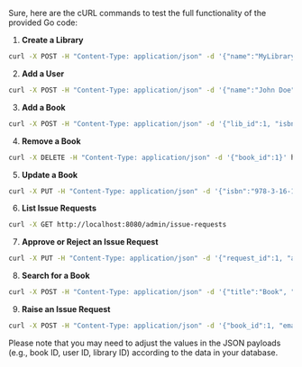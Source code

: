 Sure, here are the cURL commands to test the full functionality of the provided Go code:

1. **Create a Library**
```bash
curl -X POST -H "Content-Type: application/json" -d '{"name":"MyLibrary"}' http://localhost:8080/admin/libraries
```

2. **Add a User**
```bash
curl -X POST -H "Content-Type: application/json" -d '{"name":"John Doe", "email":"john@example.com", "contact_number":"1234567890", "role":"Reader", "library_id":1}' http://localhost:8080/admin/users
```

3. **Add a Book**
```bash
curl -X POST -H "Content-Type: application/json" -d '{"lib_id":1, "isbn":"978-3-16-148410-0", "title":"Book Title", "authors":"John Smith", "publisher":"Publisher Name", "version":"1.0", "total_copies":10, "available_copies":10}' http://localhost:8080/admin/books
```

4. **Remove a Book**
```bash
curl -X DELETE -H "Content-Type: application/json" -d '{"book_id":1}' http://localhost:8080/admin/books/978-3-16-148410-0
```

5. **Update a Book**
```bash
curl -X PUT -H "Content-Type: application/json" -d '{"isbn":"978-3-16-148410-0", "title":"Updated Book Title", "authors":"Updated Author", "publisher":"Updated Publisher", "version":"2.0"}' http://localhost:8080/admin/books/978-3-16-148410-0
```

6. **List Issue Requests**
```bash
curl -X GET http://localhost:8080/admin/issue-requests
```

7. **Approve or Reject an Issue Request**
```bash
curl -X PUT -H "Content-Type: application/json" -d '{"request_id":1, "approved":true, "approver_id":1, "approval_date":"2023-05-08T12:00:00Z"}' http://localhost:8080/admin/issue-requests/1
```

8. **Search for a Book**
```bash
curl -X POST -H "Content-Type: application/json" -d '{"title":"Book", "author":"John Smith", "publisher":"Publisher Name"}' http://localhost:8080/reader/search
```

9. **Raise an Issue Request**
```bash
curl -X POST -H "Content-Type: application/json" -d '{"book_id":1, "email":"john@example.com"}' http://localhost:8080/reader/issue-requests
```

Please note that you may need to adjust the values in the JSON payloads (e.g., book ID, user ID, library ID) according to the data in your database.